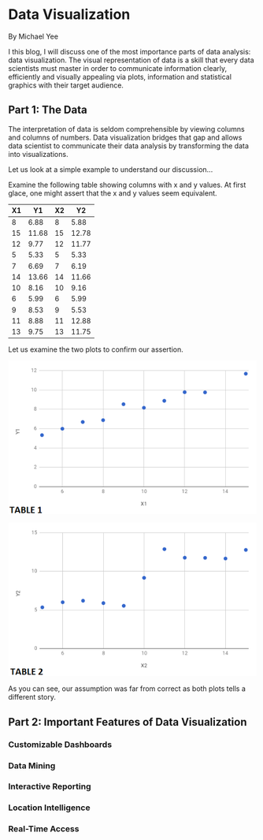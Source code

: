 # Data Visualization

By Michael Yee

I this blog, I will discuss one of the most importance parts of data analysis: data visualization. The visual representation of data is a skill that every data scientists must master in order to communicate information clearly, efficiently and visually appealing via plots, information and statistical graphics with their target audience.  

## Part 1: The Data

The interpretation of data is seldom comprehensible by viewing columns and columns of numbers.  Data visualization bridges that gap and allows data scientist to communicate their data analysis by transforming the data into visualizations. 

Let us look at a simple example to understand our discussion...

Examine the following table showing columns with x and y values.  At first glace, one might assert that the x and y values seem equivalent.


| X1 | Y1 | X2 | Y2 | 
|----|-------|----|-------|
| 8 | 6.88 | 8 | 5.88 |
| 15 | 11.68 | 15 | 12.78 |
| 12 | 9.77 | 12 | 11.77 |
| 5 | 5.33 | 5 | 5.33 |
| 7 | 6.69 | 7 | 6.19 |
| 14 | 13.66 | 14 | 11.66 |
| 10 | 8.16 | 10 | 9.16 |
| 6 | 5.99 | 6 | 5.99 |
| 9 | 8.53 | 9 | 5.53 |
| 11 | 8.88 | 11 | 12.88 |
| 13 | 9.75 | 13 | 11.75 |


Let us examine the two plots to confirm our assertion.

![Table 1](../images/visualizations-table1.png "Table 1")

![Table 2](../images/visualizations-table2.png "Table 2")

As you can see, our assumption was far from correct as both plots tells a different story.  



## Part 2: Important Features of Data Visualization

### Customizable Dashboards

### Data Mining

### Interactive Reporting

### Location Intelligence

### Real-Time Access 